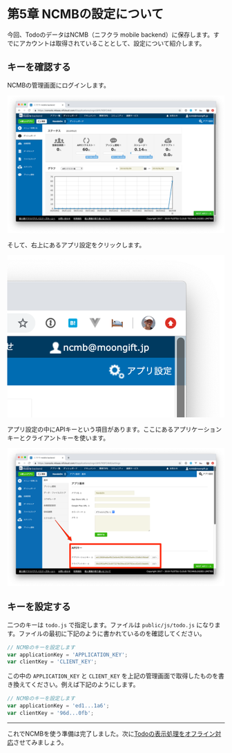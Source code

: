 # 第5章 NCMBの設定について

今回、TodoのデータはNCMB（ニフクラ mobile backend）に保存します。すでにアカウントは取得されていることとして、設定について紹介します。

## キーを確認する

NCMBの管理画面にログインします。

![](images/pwa-5-1.png)

そして、右上にあるアプリ設定をクリックします。

![](images/pwa-5-4.png)

アプリ設定の中にAPIキーという項目があります。ここにあるアプリケーションキーとクライアントキーを使います。

![](images/pwa-5-3.png)

## キーを設定する

二つのキーは `todo.js` で指定します。ファイルは `public/js/todo.js` になります。ファイルの最初に下記のように書かれているのを確認してください。

```js
// NCMBのキーを設定します
var applicationKey = 'APPLICATION_KEY';
var clientKey = 'CLIENT_KEY';
```

この中の `APPLICATION_KEY` と `CLIENT_KEY` を上記の管理画面で取得したものを書き換えてください。例えば下記のようにします。

```js
// NCMBのキーを設定します
var applicationKey = 'ed1...1a6';
var clientKey = '96d...0fb';
```

----

これでNCMBを使う準備は完了しました。次に[Todoの表示処理をオフライン対応](6.md)させてみましょう。
